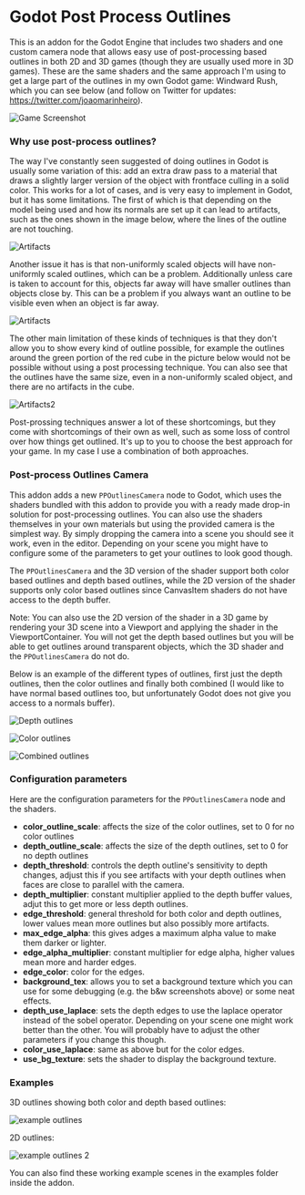 # Godot Post Process Outlines

This is an addon for the Godot Engine that includes two shaders and one custom camera node that allows easy use of post-processing based outlines in both 2D and 3D games (though they are usually used more in 3D games). These are the same shaders and the same approach I'm using to get a large part of the outlines in my own Godot game: Windward Rush, which you can see below (and follow on Twitter for updates: https://twitter.com/joaomarinheiro).

![Game Screenshot](https://github.com/jocamar/Godot-Post-Process-Outlines/blob/main/addons/jm_pp_outlines/graphics/screen2.png?raw=true)

### Why use post-process outlines?

The way I've constantly seen suggested of doing outlines in Godot is usually some variation of this: add an extra draw pass to a material that draws a slightly larger version of the object with frontface culling in a solid color. This works for a lot of cases, and is very easy to implement in Godot, but it has some limitations. The first of which is that depending on the model being used and how its normals are set up it can lead to artifacts, such as the ones shown in the image below, where the lines of the outline are not touching.

![Artifacts](https://github.com/jocamar/Godot-Post-Process-Outlines/blob/main/addons/jm_pp_outlines/graphics/artifacts.png?raw=true)

Another issue it has is that non-uniformly scaled objects will have non-uniformly scaled outlines, which can be a problem. Additionally unless care is taken to account for this, objects far away will have smaller outlines than objects close by. This can be a problem if you always want an outline to be visible even when an object is far away.

![Artifacts](https://github.com/jocamar/Godot-Post-Process-Outlines/blob/main/addons/jm_pp_outlines/graphics/uneven_scaling.png?raw=true)

The other main limitation of these kinds of techniques is that they don't allow you to show every kind of outline possible, for example the outlines around the green portion of the red cube in the picture below would not be possible without using a post processing technique. You can also see that the outlines have the same size, even in a non-uniformly scaled object, and there are no artifacts in the cube.

![Artifacts2](https://github.com/jocamar/Godot-Post-Process-Outlines/blob/main/addons/jm_pp_outlines/graphics/no_artifacts.png?raw=true)

Post-prossing techniques answer a lot of these shortcomings, but they come with shortcomings of their own as well, such as some loss of control over how things get outlined. It's up to you to choose the best approach for your game. In my case I use a combination of both approaches.

### Post-process Outlines Camera

This addon adds a new `PPOutlinesCamera` node to Godot, which uses the shaders bundled with this addon to provide you with a ready made drop-in solution for post-processing outlines. You can also use the shaders themselves in your own materials but using the provided camera is the simplest way. By simply dropping the camera into a scene you should see it work, even in the editor. Depending on your scene you might have to configure some of the parameters to get your outlines to look good though.

The `PPOutlinesCamera` and the 3D version of the shader support both color based outlines and depth based outlines, while the 2D version of the shader supports only color based outlines since CanvasItem shaders do not have access to the depth buffer.

Note: You can also use the 2D version of the shader in a 3D game by rendering your 3D scene into a Viewport and applying the shader in the ViewportContainer. You will not get the depth based outlines but you will be able to get outlines around transparent objects, which the 3D shader and the `PPOutlinesCamera` do not do.

Below is an example of the different types of outlines, first just the depth outlines, then the color outlines and finally both combined (I would like to have normal based outlines too, but unfortunately Godot does not give you access to a normals buffer).

![Depth outlines](https://github.com/jocamar/Godot-Post-Process-Outlines/blob/main/addons/jm_pp_outlines/graphics/depth_only.png?raw=true)

![Color outlines](https://github.com/jocamar/Godot-Post-Process-Outlines/blob/main/addons/jm_pp_outlines/graphics/color_only.png?raw=true)

![Combined outlines](https://github.com/jocamar/Godot-Post-Process-Outlines/blob/main/addons/jm_pp_outlines/graphics/color_and_depth.png?raw=true)

### Configuration parameters

Here are the configuration parameters for the `PPOutlinesCamera` node and the shaders.

* __color_outline_scale__: affects the size of the color outlines, set to 0 for no color outlines
* __depth_outline_scale__: affects the size of the depth outlines, set to 0 for no depth outlines
* __depth_threshold__: controls the depth outline's sensitivity to depth changes, adjust this if you see artifacts with your depth outlines when faces are close to parallel with the camera.
* __depth_multiplier__: constant multiplier applied to the depth buffer values, adjut this to get more or less depth outlines.
* __edge_threshold__: general threshold for both color and depth outlines, lower values mean more outlines but also possibly more artifacts.
* __max_edge_alpha__: this gives adges a maximum alpha value to make them darker or lighter.
* __edge_alpha_multiplier__: constant multiplier for edge alpha, higher values mean more and harder edges.
* __edge_color__: color for the edges.
* __background_tex__: allows you to set a background texture which you can use for some debugging (e.g. the b&w screenshots above) or some neat effects.
* __depth_use_laplace__: sets the depth edges to use the laplace operator instead of the sobel operator. Depending on your scene one might work better than the other. You will probably have to adjust the other parameters if you change this though.
* __color_use_laplace__: same as above but for the color edges.
* __use_bg_texture__: sets the shader to display the background texture.

### Examples

3D outlines showing both color and depth based outlines:

![example outlines](https://github.com/jocamar/Godot-Post-Process-Outlines/blob/main/addons/jm_pp_outlines/graphics/example.png?raw=true)

2D outlines:

![example outlines 2](https://github.com/jocamar/Godot-Post-Process-Outlines/blob/main/addons/jm_pp_outlines/graphics/sprite_outlines.png?raw=true)

You can also find these working example scenes in the examples folder inside the addon.

